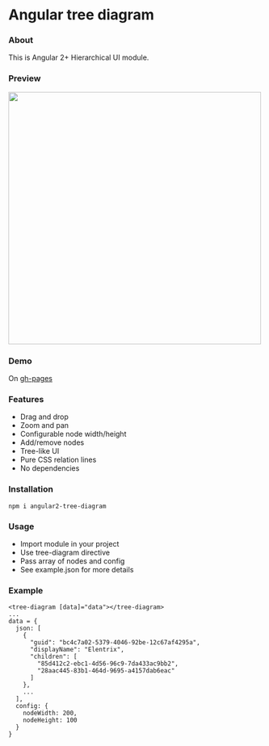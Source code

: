 # Angular tree diagram

### About
This is Angular 2+ Hierarchical UI module.

### Preview
<img src="http://i.imgur.com/CfQXRGm.png" width="500">

### Demo
On [gh-pages](https://artbelikov.github.io/angular2-tree-diagram/)

### Features
- Drag and drop
- Zoom and pan
- Configurable node width/height
- Add/remove nodes
- Tree-like UI
- Pure CSS relation lines
- No dependencies

### Installation
```
npm i angular2-tree-diagram
```

### Usage
- Import module in your project
- Use tree-diagram directive
- Pass array of nodes and config
- See example.json for more details

### Example
```
<tree-diagram [data]="data"></tree-diagram>
...
data = {
  json: [
    {
      "guid": "bc4c7a02-5379-4046-92be-12c67af4295a",
      "displayName": "Elentrix",
      "children": [
        "85d412c2-ebc1-4d56-96c9-7da433ac9bb2",
        "28aac445-83b1-464d-9695-a4157dab6eac"
      ]
    },
    ...
  ],
  config: {
    nodeWidth: 200,
    nodeHeight: 100
  }
}
```